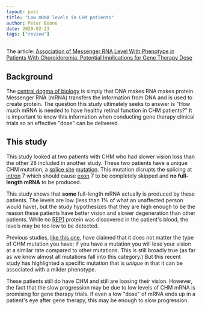 ```yaml
---
layout: post
title: "Low mRNA levels in CHM patients"
author: Peter Boone
date: 2020-02-23
tags: ["review"]
---
```


The article: [Association of Messenger RNA Level With Phenotype in Patients With Choroideremia: Potential Implications for Gene Therapy Dose](https://jamanetwork.com/journals/jamaophthalmology/article-abstract/2757268)

## Background

The [central dogma of biology](https://en.wikipedia.org/wiki/Central_dogma_of_molecular_biology) is simply that DNA makes RNA makes protein. Messenger RNA (mRNA) transfers the information from DNA and is used to create protein. The question this study ultimately seeks to answer is "How much mRNA is needed to have healthy retinal function in CHM patients?" It is important to know this information when conducting gene therapy clinical trials so an effective "dose" can be delivered.

## This study

This study looked at two patients with CHM who had slower vision loss than the other 28 included in another study. These two patients have a unique CHM mutation, a [splice site](https://en.wikipedia.org/wiki/RNA_splicing) [mutation](https://en.wikipedia.org/wiki/Splice_site_mutation). This mutation disrupts the splicing at [intron](https://en.wikipedia.org/wiki/Intron) 7 which should cause [exon](https://en.wikipedia.org/wiki/Exon) 7 to be completely skipped and **no full-length mRNA** to be produced.

This study shows that **some** full-length mRNA actually is produced by these patients. The levels are low (less than 1% of what an unaffected person would have), but the study hypothesizes that they are high enough to be the reason these patients have better vision and slower degeneration than other patients. While no [REP1](https://en.wikipedia.org/wiki/Rab_escort_protein_1) protein was discovered in the patient's blood, the levels may be too low to be detected. 

Previous studies, [like this one](https://doi.org/10.1002/mgg3.208), have claimed that it does not matter the type of CHM mutation you have; if you have a mutation you will lose your vision at a similar rate compared to other mutations. This is still broadly true (as far as we know almost all mutations fall into this category.) But this recent study has highlighted a specific mutation that is _unique_ in that it can be associated with a milder phenotype.  

These patients still do have CHM and still are loosing their vision. However, the fact that the slow progression may be due to low levels of CHM mRNA is promising for gene therapy trials. If even a low "dose" of mRNA ends up in a patient's eye after gene therapy, this may be enough to slow progression. 
